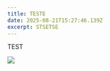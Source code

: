 ```yaml
---
title: TESTE
date: 2025-08-21T15:27:46.139Z
excerpt: STSETSE
---
```

T﻿EST

![](/img/uploads/9d82f617-294a-494a-8701-4122abd73a3e.webp)